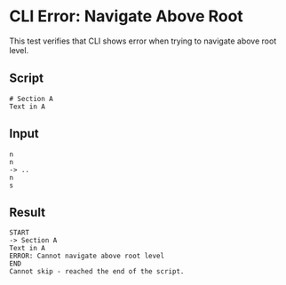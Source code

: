 # CLI Error: Navigate Above Root

This test verifies that CLI shows error when trying to navigate above root level.

## Script
```cuentitos
# Section A
Text in A
```

## Input
```input
n
n
-> ..
n
s
```

## Result
```result
START
-> Section A
Text in A
ERROR: Cannot navigate above root level
END
Cannot skip - reached the end of the script.
```
